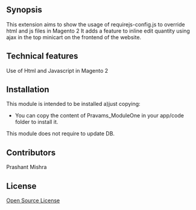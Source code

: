 
## Synopsis

This extension aims to show the usage of requirejs-config.js to override html and js files in Magento 2
It adds a feature to inline edit quantity using ajax in the top minicart on the frontend of the website.

## Technical features
Use of Html and Javascript in Magento 2

## Installation

This module is intended to be installed
a)just copying:
  - You can copy the content of Pravams_ModuleOne in your app/code folder to install it. 

This module does not require to update DB.


## Contributors

Prashant Mishra 

## License

[Open Source License](LICENSE.txt)
